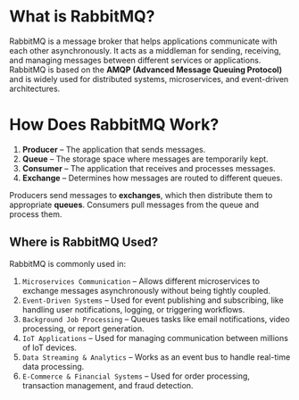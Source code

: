 # What is RabbitMQ?
RabbitMQ is a message broker that helps applications communicate with each other asynchronously. It acts as a middleman for sending, receiving, and managing messages between different services or applications. RabbitMQ is based on the **AMQP (Advanced Message Queuing Protocol)** and is widely used for distributed systems, microservices, and event-driven architectures.
# How Does RabbitMQ Work?
1. **Producer** – The application that sends messages.
2. **Queue** – The storage space where messages are temporarily kept.
3. **Consumer** – The application that receives and processes messages.
4. **Exchange** – Determines how messages are routed to different queues.
   
Producers send messages to **exchanges**, which then distribute them to appropriate **queues**. Consumers pull messages from the queue and process them.

## Where is RabbitMQ Used?
RabbitMQ is commonly used in:

1. `Microservices Communication` – Allows different microservices to exchange messages asynchronously without being tightly coupled.
2. `Event-Driven Systems` – Used for event publishing and subscribing, like handling user notifications, logging, or triggering workflows.
3. `Background Job Processing` – Queues tasks like email notifications, video processing, or report generation.
4. `IoT Applications` – Used for managing communication between millions of IoT devices.
5. `Data Streaming & Analytics` – Works as an event bus to handle real-time data processing.
6. `E-Commerce & Financial Systems` – Used for order processing, transaction management, and fraud detection.
